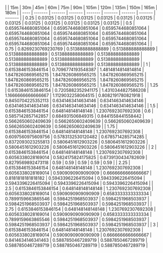 | | 15m | 30m | 45m | 60m | 75m | 90m | 105m | 120m | 135m | 150m | 165m | 180m | 
| ---- | ------- | ------- | ------- | ------- | ------- | ------- | ------- | ------- |
| 0.25 | 0.03125 | 0.03125 | 0.03125 | 0.03125 | 0.03125 | 0.03125 | 0.03125 | 0.03125 | 0.03125 | 0.03125 | 0.03125 | 0.03125 | 
| 0.5 | 0.6595744680851064 | 0.6595744680851064 | 0.6595744680851064 | 0.6595744680851064 | 0.6595744680851064 | 0.6595744680851064 | 0.6595744680851064 | 0.6595744680851064 | 0.6595744680851064 | 0.6595744680851064 | 0.6595744680851064 | 0.6595744680851064 | 
| 0.75 | 0.8269230769230769 | 0.513888888888889 | 0.513888888888889 | 0.513888888888889 | 0.513888888888889 | 0.513888888888889 | 0.513888888888889 | 0.513888888888889 | 0.513888888888889 | 0.513888888888889 | 0.513888888888889 | 0.513888888888889 | 
| 1 | 0.6153846153846154 | 0.7096774193548387 | 1.4814814814814814 | 1.8478260869565215 | 1.8478260869565215 | 1.8478260869565215 | 1.8478260869565215 | 1.8478260869565215 | 1.8478260869565215 | 1.8478260869565215 | 1.8478260869565215 | 1.8478260869565215 | 
| 1.25 | 0.6153846153846154 | 0.7205882352941175 | 1.4310344827586208 | 1.1666666666666667 | 1.1129032258064515 | 0.8082191780821918 | 0.8450704225352113 | 0.6341463414634146 | 0.6341463414634146 | 0.6341463414634146 | 0.6341463414634146 | 0.6341463414634146 | 
| 1.5 | 0.6153846153846154 | 0.648148148148148 | 1.2307692307692308 | 0.6 | 0.5857142857142857 | 0.684931506849315 | 0.8441558441558442 | 0.5662650602409639 | 0.5662650602409639 | 0.5662650602409639 | 0.5662650602409639 | 0.5662650602409639 | 
| 1.75 | 0.6153846153846154 | 0.648148148148148 | 1.2307692307692308 | 0.6097560975609756 | 0.5783132530120482 | 0.6785714285714285 | 0.8372093023255813 | 0.5806451612903226 | 0.5806451612903226 | 0.5806451612903226 | 0.5806451612903226 | 0.5806451612903226 | 
| 2 | 0.6153846153846154 | 0.648148148148148 | 1.2307692307692308 | 0.6056338028169014 | 0.5824175824175825 | 0.6739130434782609 | 0.8279569892473118 | 0.59 | 0.59 | 0.59 | 0.59 | 0.59 | 
| 2.25 | 0.6153846153846154 | 0.648148148148148 | 1.2307692307692308 | 0.6056338028169014 | 0.5909090909090909 | 0.6666666666666667 | 0.8181818181818182 | 0.5943396226415094 | 0.5943396226415094 | 0.5943396226415094 | 0.5943396226415094 | 0.5943396226415094 | 
| 2.5 | 0.6153846153846154 | 0.648148148148148 | 1.2307692307692308 | 0.6056338028169014 | 0.5909090909090909 | 0.6583333333333334 | 0.7899159663865546 | 0.5984251968503937 | 0.5984251968503937 | 0.5984251968503937 | 0.5984251968503937 | 0.5984251968503937 | 
| 2.75 | 0.6153846153846154 | 0.648148148148148 | 1.2307692307692308 | 0.6056338028169014 | 0.5909090909090909 | 0.6583333333333334 | 0.7899159663865546 | 0.5984251968503937 | 0.5984251968503937 | 0.5984251968503937 | 0.5984251968503937 | 0.5984251968503937 | 
| 3 | 0.6153846153846154 | 0.648148148148148 | 1.2307692307692308 | 0.6056338028169014 | 0.5909090909090909 | 0.6666666666666667 | 0.8414634146341463 | 0.5887850467289719 | 0.5887850467289719 | 0.5887850467289719 | 0.5887850467289719 | 0.5887850467289719 | 
